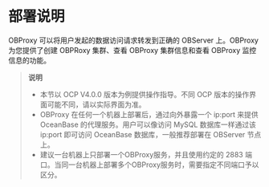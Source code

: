 # 部署说明

OBProxy 可以将用户发起的数据访问请求转发到正确的 OBServer 上。OBProxy 为您提供了创建 OBPRoxy 集群、查看 OBProxy 集群信息和查看 OBProxy 监控信息的功能。

>**说明**
>
>* 本节以 OCP V4.0.0 版本为例提供操作指导。不同 OCP 版本的操作界面可能不同，请以实际界面为准。
>* OBProxy 在任何一个机器上部署后，通过向外暴露一个 ip:port 来提供 OceanBase 的代理服务。用户可以像访问 MySQL 数据库一样通过该 ip:port 即可访问 OceanBase 数据库，一般推荐部署在 OBServer 节点上。
>* 建议一台机器上只部署一个OBProxy服务，并且使用约定的 2883 端口。当同一台机器上部署多个OBProxy服务时，需要指定不同端口予以区分。
